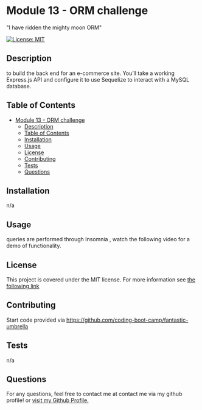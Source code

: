 # Module 13 - ORM challenge

"I have ridden the mighty moon ORM"


[![License: MIT](https://img.shields.io/badge/License-MIT-yellow.svg)](https://opensource.org/licenses/MIT)

## Description
to build the back end for an e-commerce site. You’ll take a working Express.js API and configure it to use Sequelize to interact with a MySQL database.

## Table of Contents
- [Module 13 - ORM challenge](#module-13---orm-challenge)
  - [Description](#description)
  - [Table of Contents](#table-of-contents)
  - [Installation](#installation)
  - [Usage](#usage)
  - [License](#license)
  - [Contributing](#contributing)
  - [Tests](#tests)
  - [Questions](#questions)

## Installation
n/a

## Usage
queries are performed through Insomnia , watch the following video for a demo of functionality.

## License

This project is covered under the MIT license. For more information see [the following link](https://opensource.org/licenses/MIT)

## Contributing
Start code provided via https://github.com/coding-boot-camp/fantastic-umbrella

## Tests
n/a

## Questions
For any questions, feel free to contact me at contact me via my github profile! or [visit my Github Profile.](https://www.github.com/jlevbury)

